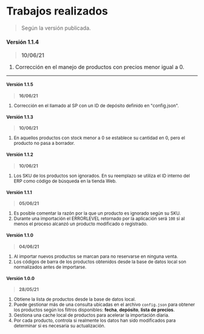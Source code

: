# Trabajos realizados

> Según la versión publicada.

#### Versión 1.1.4

> **10/06/21**

1.  Corrección en el manejo de productos con precios menor igual a 0.

---

<small>

#### Versión 1.1.5

> **16/06/21**

1.  Corrección en el llamado al SP con un ID de depósito definido en "config.json".

#### Versión 1.1.3

> **10/06/21**

1.  En aquellos productos con stock menor a 0 se establece su cantidad en 0, pero el producto no pasa a borrador.

#### Versión 1.1.2

> **10/06/21**

1.  Los SKU de los productos son ignorados. En su reemplazo se utiliza el ID interno del ERP como código de búsqueda en la tienda Web.

#### Versión 1.1.1

> **05/06/21**

1.  Es posible comentar la razón por la que un producto es ignorado según su SKU.
2.  Durante una importación el ERRORLEVEL retornado por la aplicación será `100` si al menos el proceso alcanzó un producto modificado o registrado.

#### Versión 1.1.0

> **04/06/21**

1.  Al importar nuevos productos se marcan para no reservarse en ninguna venta.
2.  Los códigos de barra de los productos obtenidos desde la base de datos local son normalizados antes de importarse.

#### Versión 1.0.0

> **28/05/21**

1.  Obtiene la lista de productos desde la base de datos local.
2.  Puede gestionar más de una consulta ubicadas en el archivo `config.json` para obtener los productos según los filtros disponibles: **fecha**, **depósito**, **lista de precios**.
3.  Gestiona una cache local de productos para acelerar la importación diaria.
4.  Por cada producto, controla si realmente los datos han sido modificados para determinar si es necesaria su actualización.

</small>

